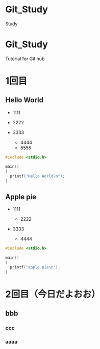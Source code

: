 # Git_Study
Study
# Git_Study
Tutorial for Git hub

# 1回目
## Hello World
- 1111
- 2222
- 3333

  * 4444
  * 5555

```.c
#include <stdio.h>

main()
{
  printf("Hello World\n");
}
```

## Apple pie
- 1111
  - 2222

- 3333
  * 4444

```.c
#include <stdio.h>

main()
{
  printf("apple pie\n");
}
```

# 2回目（今日だよおお）

## bbb
### ccc

### aaaa
